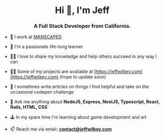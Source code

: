 <h1 align="center">Hi 👋, I'm Jeff</h1>
<h3 align="center">A Full Stack Developer from California.</h3>

- 🔭 I work at [MANSCAPED](https://www.manscaped.com)

- 🌱 I'm a passionate life-long learner

- 🧑‍🏫 I love to share my knowledge and help others succeed in any way I can

- 👨‍💻 Some of my projects are available at [https://jeffwilkey.com](https://jeffwilkey.com) (hope to update soon)

- 📝 I sometimes write articles on things I find helpful and take on the occasional codepen challenge

- 💬 Ask me anything about **NodeJS, Express, NestJS, Typescript, React, Rails, HTML, CSS**

- 🕹️ In my spare time I'm learning about game development and art

- 📫 Reach me via email: **contact@jeffwilkey.com**
